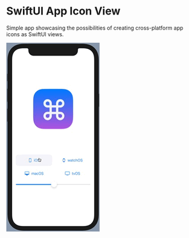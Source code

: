 # SwiftUI App Icon View
 Simple app showcasing the possibilities of creating cross-platform app icons as SwiftUI views.
 
 ![Screen Recording](example.gif?raw=true)
